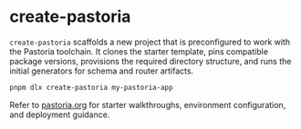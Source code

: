 # create-pastoria

`create-pastoria` scaffolds a new project that is preconfigured to work with the Pastoria toolchain. It clones the starter template, pins compatible package versions, provisions the required directory structure, and runs the initial generators for schema and router artifacts.

```bash
pnpm dlx create-pastoria my-pastoria-app
```

Refer to [pastoria.org](https://pastoria.org) for starter walkthroughs, environment configuration, and deployment guidance.
